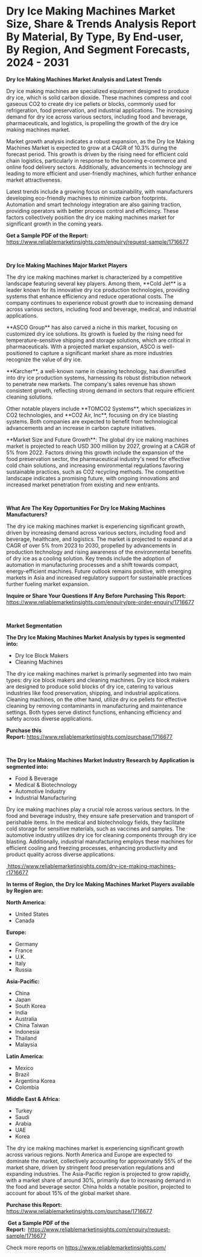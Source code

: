 <p><h1>Dry Ice Making Machines Market Size, Share & Trends Analysis Report By Material, By Type, By End-user, By Region, And Segment Forecasts, 2024 - 2031</h1></p><p><strong>Dry Ice Making Machines Market Analysis and Latest Trends</strong></p>
<p><p>Dry ice making machines are specialized equipment designed to produce dry ice, which is solid carbon dioxide. These machines compress and cool gaseous CO2 to create dry ice pellets or blocks, commonly used for refrigeration, food preservation, and industrial applications. The increasing demand for dry ice across various sectors, including food and beverage, pharmaceuticals, and logistics, is propelling the growth of the dry ice making machines market.</p><p>Market growth analysis indicates a robust expansion, as the Dry Ice Making Machines Market is expected to grow at a CAGR of 10.3% during the forecast period. This growth is driven by the rising need for efficient cold chain logistics, particularly in response to the booming e-commerce and online food delivery sectors. Additionally, advancements in technology are leading to more efficient and user-friendly machines, which further enhance market attractiveness. </p><p>Latest trends include a growing focus on sustainability, with manufacturers developing eco-friendly machines to minimize carbon footprints. Automation and smart technology integration are also gaining traction, providing operators with better process control and efficiency. These factors collectively position the dry ice making machines market for significant growth in the coming years.</p></p>
<p><strong>Get a Sample PDF of the Report:&nbsp;</strong> <a href="https://www.reliablemarketinsights.com/enquiry/request-sample/1716677?utm_campaign=1937&utm_medium=2&utm_source=Github&utm_content=ia&utm_term=28122024&utm_id=dry-ice-making-machines">https://www.reliablemarketinsights.com/enquiry/request-sample/1716677</a></p>
<p>&nbsp;</p>
<p><strong>Dry Ice Making Machines Major Market Players</strong></p>
<p><p>The dry ice making machines market is characterized by a competitive landscape featuring several key players. Among them, **Cold Jet** is a leader known for its innovative dry ice production technologies, providing systems that enhance efficiency and reduce operational costs. The company continues to experience robust growth due to increasing demand across various sectors, including food and beverage, medical, and industrial applications. </p><p>**ASCO Group** has also carved a niche in this market, focusing on customized dry ice solutions. Its growth is fueled by the rising need for temperature-sensitive shipping and storage solutions, which are critical in pharmaceuticals. With a projected market expansion, ASCO is well-positioned to capture a significant market share as more industries recognize the value of dry ice.</p><p>**Karcher**, a well-known name in cleaning technology, has diversified into dry ice production systems, harnessing its robust distribution network to penetrate new markets. The company's sales revenue has shown consistent growth, reflecting strong demand in sectors that require efficient cleaning solutions.</p><p>Other notable players include **TOMCO2 Systems**, which specializes in CO2 technologies, and **CO2 Air, Inc**, focusing on dry ice blasting systems. Both companies are expected to benefit from technological advancements and an increase in carbon capture initiatives.</p><p>**Market Size and Future Growth**: The global dry ice making machines market is projected to reach USD 300 million by 2027, growing at a CAGR of 5% from 2022. Factors driving this growth include the expansion of the food preservation sector, the pharmaceutical industry's need for effective cold chain solutions, and increasing environmental regulations favoring sustainable practices, such as CO2 recycling methods. The competitive landscape indicates a promising future, with ongoing innovations and increased market penetration from existing and new entrants.</p></p>
<p>&nbsp;</p>
<p><strong>What Are The Key Opportunities For Dry Ice Making Machines Manufacturers?</strong></p>
<p><p>The dry ice making machines market is experiencing significant growth, driven by increasing demand across various sectors, including food and beverage, healthcare, and logistics. The market is projected to expand at a CAGR of over 5% from 2023 to 2030, propelled by advancements in production technology and rising awareness of the environmental benefits of dry ice as a cooling solution. Key trends include the adoption of automation in manufacturing processes and a shift towards compact, energy-efficient machines. Future outlook remains positive, with emerging markets in Asia and increased regulatory support for sustainable practices further fueling market expansion.</p></p>
<p><strong>Inquire or Share Your Questions If Any Before Purchasing This Report:</strong> <a href="https://www.reliablemarketinsights.com/enquiry/pre-order-enquiry/1716677?utm_campaign=1937&utm_medium=2&utm_source=Github&utm_content=ia&utm_term=28122024&utm_id=dry-ice-making-machines">https://www.reliablemarketinsights.com/enquiry/pre-order-enquiry/1716677</a></p>
<p>&nbsp;</p>
<p><strong>Market Segmentation</strong></p>
<p><strong>The Dry Ice Making Machines Market Analysis by types is segmented into:</strong></p>
<p><ul><li>Dry Ice Block Makers</li><li>Cleaning Machines</li></ul></p>
<p><p>The dry ice making machines market is primarily segmented into two main types: dry ice block makers and cleaning machines. Dry ice block makers are designed to produce solid blocks of dry ice, catering to various industries like food preservation, shipping, and industrial applications. Cleaning machines, on the other hand, utilize dry ice pellets for effective cleaning by removing contaminants in manufacturing and maintenance settings. Both types serve distinct functions, enhancing efficiency and safety across diverse applications.</p></p>
<p><strong>Purchase this Report:&nbsp;</strong><a href="https://www.reliablemarketinsights.com/purchase/1716677?utm_campaign=1937&utm_medium=2&utm_source=Github&utm_content=ia&utm_term=28122024&utm_id=dry-ice-making-machines">https://www.reliablemarketinsights.com/purchase/1716677</a></p>
<p>&nbsp;</p>
<p><strong>The Dry Ice Making Machines Market Industry Research by Application is segmented into:</strong></p>
<p><ul><li>Food & Beverage</li><li>Medical & Biotechnology</li><li>Automotive Industry</li><li>Industrial Manufacturing</li></ul></p>
<p><p>Dry ice making machines play a crucial role across various sectors. In the food and beverage industry, they ensure safe preservation and transport of perishable items. In the medical and biotechnology fields, they facilitate cold storage for sensitive materials, such as vaccines and samples. The automotive industry utilizes dry ice for cleaning components through dry ice blasting. Additionally, industrial manufacturing employs these machines for efficient cooling and freezing processes, enhancing productivity and product quality across diverse applications.</p></p>
<p><a href="https://www.reliablemarketinsights.com/dry-ice-making-machines-r1716677?utm_campaign=1937&utm_medium=2&utm_source=Github&utm_content=ia&utm_term=28122024&utm_id=dry-ice-making-machines">&nbsp;https://www.reliablemarketinsights.com/dry-ice-making-machines-r1716677</a></p>
<p><strong>In terms of Region, the Dry Ice Making Machines Market Players available by Region are:</strong></p>
<p>
    <p> <strong> North America: </strong>
        <ul>
            <li>United States</li>
            <li>Canada</li>
        </ul>
        </p> 
    <p> <strong> Europe: </strong>
        <ul>
            <li>Germany</li>
            <li>France</li>
            <li>U.K.</li>
            <li>Italy</li>
            <li>Russia</li>
        </ul>
        </p> 
    <p> <strong> Asia-Pacific: </strong>
        <ul>
            <li>China</li>
            <li>Japan</li>
            <li>South Korea</li>
            <li>India</li>
            <li>Australia</li>
            <li>China Taiwan</li>
            <li>Indonesia</li>
            <li>Thailand</li>
            <li>Malaysia</li>
        </ul>
        </p> 
    <p> <strong> Latin America: </strong>
        <ul>
            <li>Mexico</li>
            <li>Brazil</li>
            <li>Argentina Korea</li>
            <li>Colombia</li>
        </ul>
        </p> 
    <p> <strong> Middle East & Africa: </strong>
        <ul>
            <li>Turkey</li>
            <li>Saudi</li>
            <li>Arabia</li>
            <li>UAE</li>
            <li>Korea</li>
        </ul>
    </p>
    </p>
<p><p>The dry ice making machines market is experiencing significant growth across various regions. North America and Europe are expected to dominate the market, collectively accounting for approximately 55% of the market share, driven by stringent food preservation regulations and expanding industries. The Asia-Pacific region is projected to grow rapidly, with a market share of around 30%, primarily due to increasing demand in the food and beverage sector. China holds a notable position, projected to account for about 15% of the global market share.</p></p>
<p><strong>Purchase this Report: </strong><a href="https://www.reliablemarketinsights.com/purchase/1716677?utm_campaign=1937&utm_medium=2&utm_source=Github&utm_content=ia&utm_term=28122024&utm_id=dry-ice-making-machines">https://www.reliablemarketinsights.com/purchase/1716677</a></p>
<p>&nbsp;<strong>Get a Sample PDF of the Report:&nbsp;&nbsp;</strong><a href="https://www.reliablemarketinsights.com/enquiry/request-sample/1716677?utm_campaign=1937&utm_medium=2&utm_source=Github&utm_content=ia&utm_term=28122024&utm_id=dry-ice-making-machines">https://www.reliablemarketinsights.com/enquiry/request-sample/1716677</a></p>
<p><strong></strong></p>
<p>Check more reports on <a href="https://www.reliablemarketinsights.com/?utm_campaign=1937&utm_medium=2&utm_source=Github&utm_content=ia&utm_term=28122024&utm_id=dry-ice-making-machines">https://www.reliablemarketinsights.com/</a></p>